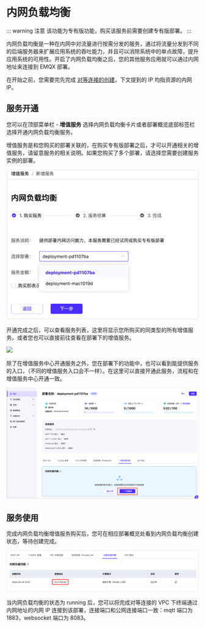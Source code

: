 # 内网负载均衡

::: warning 注意
该功能为专有版功能，购买该服务前需要创建专有版部署。
:::

内网负载均衡是一种在内网中对流量进行按需分发的服务，通过将流量分发到不同的后端服务器来扩展应用系统的吞吐能力，并且可以消除系统中的单点故障，提升应用系统的可用性。开启了内网负载均衡之后，您的其他服务应用就可以通过内网地址来连接到 EMQX 部署。

在开始之前，您需要完先完成 [对等连接的创建](../deployments/vpc_peering.md)，下文提到的 IP 均指资源的内网 IP。

## 服务开通

您可以在顶部菜单栏 - **增值服务** 选择内网负载均衡卡片或者部署概览底部标签栏选择开通内网负载均衡服务。

增值服务是和您购买的部署关联的，在购买专有版部署之后，才可以开通相关的增值服务，请留意服务的相关说明。如果您购买了多个部署，请选择您需要创建服务实例的部署。

<img src="./_assets/intro_02.png" alt="intro_02" style="zoom:75%;" />

开通完成之后，可以查看服务列表，这里将显示您所购买的同类型的所有增值服务。或者您也可以直接前往查看在部署下的增值服务。

![](/Users/emqx/Documents/Cloud/cloud-docs/zh_CN/vas/_assets/intro_04.png)

除了在增值服务中心开通服务之外，您在部署下的功能中，也可以看到能提供服务的入口，（不同的增值服务入口会不一样）。在这里可以直接开通此服务，流程和在增值服务中心开通一致。

![intro_05](./_assets/intro_05.png)

## 服务使用

完成内网负载均衡增值服务购买后，您可在相应部署概览处看到内网负载均衡创建状态，等待创建完成。

![intranet_lb_info](./_assets/intranet_lb_info.png)

当内网负载均衡的状态为 running 后，您可以将完成对等连接的 VPC 下终端通过内网地址的内网 IP 连接到该部署，连接端口和公网连接端口一致：mqtt 端口为 1883，websocket 端口为 8083。